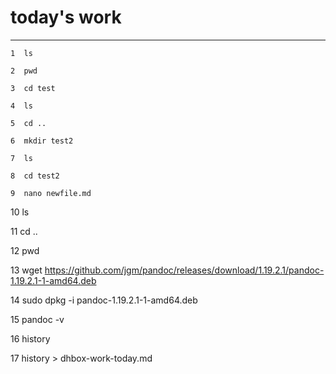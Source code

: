 # today's work

------


    1  ls

    2  pwd

    3  cd test

    4  ls

    5  cd ..

    6  mkdir test2

    7  ls

    8  cd test2

    9  nano newfile.md

   10  ls

   11  cd ..

   12  pwd

   13  wget https://github.com/jgm/pandoc/releases/download/1.19.2.1/pandoc-1.19.2.1-1-amd64.deb

   14  sudo dpkg -i pandoc-1.19.2.1-1-amd64.deb

   15  pandoc -v

   16  history

   17  history > dhbox-work-today.md
